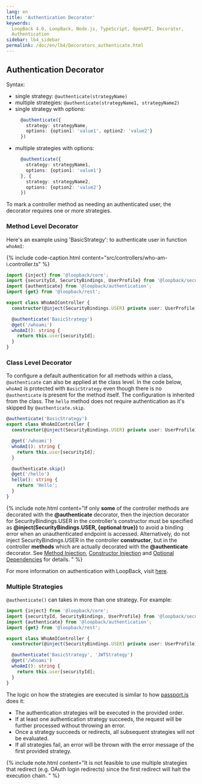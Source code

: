 ```yaml
---
lang: en
title: 'Authentication Decorator'
keywords:
  LoopBack 4.0, LoopBack, Node.js, TypeScript, OpenAPI, Decorator,
  Authentication
sidebar: lb4_sidebar
permalink: /doc/en/lb4/Decorators_authenticate.html
---
```


## Authentication Decorator

Syntax:

- single strategy: `@authenticate(strategyName)`
- multiple strategies: `@authenticate(strategyName1, strategyName2)`
- single strategy with options:
  ```ts
    @authenticate({
      strategy: strategyName,
      options: {option1: 'value1', option2: 'value2'}
    })
  ```
- multiple strategies with options:
  ```ts
    @authenticate({
      strategy: strategyName1,
      options: {option1: 'value1'}
    }, {
      strategy: strategyName2,
      options: {option2: 'value2'}
    })
  ```

To mark a controller method as needing an authenticated user, the decorator
requires one or more strategies.

### Method Level Decorator

Here's an example using 'BasicStrategy': to authenticate user in function
`whoAmI`:

{% include code-caption.html content="src/controllers/who-am-i.controller.ts" %}

```ts
import {inject} from '@loopback/core';
import {securityId, SecurityBindings, UserProfile} from '@loopback/security';
import {authenticate} from '@loopback/authentication';
import {get} from '@loopback/rest';

export class WhoAmIController {
  constructor(@inject(SecurityBindings.USER) private user: UserProfile) {}

  @authenticate('BasicStrategy')
  @get('/whoami')
  whoAmI(): string {
    return this.user[securityId];
  }
}
```

### Class Level Decorator

To configure a default authentication for all methods within a class,
`@authenticate` can also be applied at the class level. In the code below,
`whoAmI` is protected with `BasicStrategy` even though there is no
`@authenticate` is present for the method itself. The configuration is inherited
from the class. The `hello` method does not require authentication as it's
skipped by `@authenticate.skip`.

```ts
@authenticate('BasicStrategy')
export class WhoAmIController {
  constructor(@inject(SecurityBindings.USER) private user: UserProfile) {}

  @get('/whoami')
  whoAmI(): string {
    return this.user[securityId];
  }

  @authenticate.skip()
  @get('/hello')
  hello(): string {
    return 'Hello';
  }
}
```

{% include note.html content="If only <b>some</b> of the controller methods are decorated with the <b>@authenticate</b> decorator, then the injection decorator for SecurityBindings.USER in the controller's constructor must be specified as <b>@inject(SecurityBindings.USER, {optional:true})</b> to avoid a binding error when an unauthenticated endpoint is accessed. Alternatively, do not inject SecurityBindings.USER in the controller <b>constructor</b>, but in the controller <b>methods</b> which are actually decorated with the <b>@authenticate</b> decorator. See [Method Injection](../Dependency-injection.md#method-injection), [Constructor Injection](../Dependency-injection.md#constructor-injection) and [Optional Dependencies](../Dependency-injection.md#optional-dependencies) for details.
" %}

For more information on authentication with LoopBack, visit
[here](../Loopback-component-authentication.md).

### Multiple Strategies

`@authenticate()` can takes in more than one strategy. For example:

```ts
import {inject} from '@loopback/core';
import {securityId, SecurityBindings, UserProfile} from '@loopback/security';
import {authenticate} from '@loopback/authentication';
import {get} from '@loopback/rest';

export class WhoAmIController {
  constructor(@inject(SecurityBindings.USER) private user: UserProfile) {}

  @authenticate('BasicStrategy', 'JWTStrategy')
  @get('/whoami')
  whoAmI(): string {
    return this.user[securityId];
  }
}
```

The logic on how the strategies are executed is similar to how
[passport.js](http://www.passportjs.org/) does it:

- The authentication strategies will be executed in the provided order.
- If at least one authentication strategy succeeds, the request will be further
  processed without throwing an error.
- Once a strategy succeeds or redirects, all subsequent strategies will not be
  evaluated.
- If all strategies fail, an error will be thrown with the error message of the
  first provided strategy.

{% include note.html content="It is not feasible to use multiple strategies that redirect (e.g. OAuth login redirects) since the first redirect will halt the execution chain.
" %}
